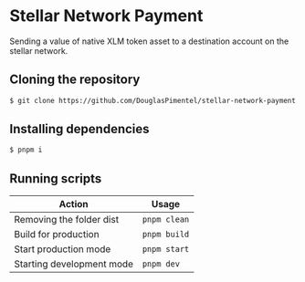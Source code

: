 # Stellar Network Payment

Sending a value of native XLM token asset to a destination account on the stellar network.

## Cloning the repository

```bash
$ git clone https://github.com/DouglasPimentel/stellar-network-payment.git
```

## Installing dependencies

```bash
$ pnpm i
```

## Running scripts

| Action                    | Usage           |
| ------------------------- | --------------- |
| Removing the folder dist  | `pnpm clean`    |
| Build for production      | `pnpm build`    | 
| Start production mode     | `pnpm start`    |
| Starting development mode | `pnpm dev`      |